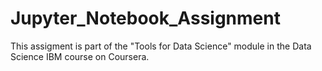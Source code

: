 # Jupyter_Notebook_Assignment
This assigment is part of the "Tools for Data Science" module in the Data Science IBM course on Coursera.
